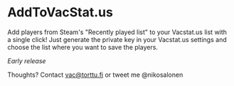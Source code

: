# AddToVacStat.us
Add players from Steam's "Recently played list" to your Vacstat.us list with a single click!
Just generate the private key in your Vacstat.us settings and choose the list where you want to save the players.

*Early release*

Thoughts? Contact vac@torttu.fi or tweet me @nikosalonen

